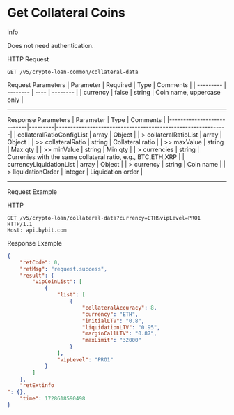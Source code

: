 # Get Collateral Coins
info

Does not need authentication.


HTTP Request
```http
GET /v5/crypto-loan-common/collateral-data
```

Request Parameters
| Parameter | Required | Type | Comments |
| --------- | -------- | ---- | -------- |
| currency | false | string | Coin name, uppercase only |

---


Response Parameters
| Parameter                 | Type    | Comments                                                    |
|---------------------------|---------|-------------------------------------------------------------|
| collateralRatioConfigList | array   | Object                                                      |
| > collateralRatioList     | array   | Object                                                      |
| >> collateralRatio        | string  | Collateral ratio                                            |
| >> maxValue               | string  | Max qty                                                     |
| >> minValue               | string  | Min qty                                                     |
| > currencies              | string  | Currenies with the same collateral ratio, e.g., BTC,ETH,XRP |
| currencyLiquidationList   | array   | Object                                                      |
| > currency                | string  | Coin name                                                   |
| > liquidationOrder        | integer | Liquidation order                                           |

---

Request Example

HTTP
 
  
```http
GET /v5/crypto-loan/collateral-data?currency=ETH&vipLevel=PRO1 HTTP/1.1
Host: api.bybit.com
```

Response Example
```json
{
    "retCode": 0,
    "retMsg": "request.success",
    "result": {
        "vipCoinList": [
            {
                "list": [
                    {
                        "collateralAccuracy": 8,
                        "currency": "ETH",
                        "initialLTV": "0.8",
                        "liquidationLTV": "0.95",
                        "marginCallLTV": "0.87",
                        "maxLimit": "32000"
                    }
                ],
                "vipLevel": "PRO1"
            }
        ]
    },
    "retExtinfo
": {},
    "time": 1728618590498
}
```

